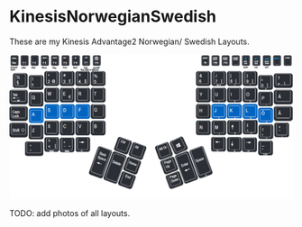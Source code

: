 # KinesisNorwegianSwedish
These are my Kinesis Advantage2 Norwegian/ Swedish Layouts.

![Photo of my general layout](layout.png "General layout")

TODO: add photos of all layouts.
